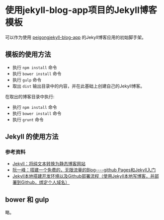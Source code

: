 # 使用jekyll-blog-app项目的Jekyll博客模板 #

可以作为使用 [peigongjekyll-blog-app](https://github.com/peigong/jekyll-blog-app) 的Jekyll博客应用的初始脚手架。

## 模板的使用方法 ##

- 执行 `npm install` 命令
- 执行 `bower install` 命令
- 执行 `gulp` 命令
- 取出 `dist` 输出目录中的内容，并在此基础上创建自己的Jekyll博客。

在取出的博客目录中执行:
- 执行 `npm install` 命令
- 执行 `bower install` 命令
- 执行 `grunt` 命令

## Jekyll 的使用方法 ##

### 参考资料 ###

- [Jekyll：将纯文本转换为静态博客网站](http://jekyllcn.com/)
- [阮一峰：搭建一个免费的，无限流量的Blog----github Pages和Jekyll入门](http://www.ruanyifeng.com/blog/2012/08/blogging_with_jekyll.html)
- [Jekyll本地搭建开发环境以及Github部署流程（使用Jekyll本地写博客，并部署到Github，绑定个人域名）](http://pizida.com/technology/2016/03/03/use-jekyll-create-blog-on-github/)

## bower 和 gulp ##

略。

